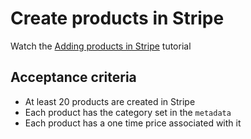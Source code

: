 # Create products in Stripe

Watch the [Adding products in Stripe](https://www.loom.com/share/16e40fb713554338adeedc72cc3eaefb) tutorial

## Acceptance criteria

- At least 20 products are created in Stripe
- Each product has the category set in the `metadata`
- Each product has a one time price associated with it
